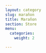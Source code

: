 ```yaml
---
layout: category
slug: marañon
title: Marañon
section: Store
menu:
  categories:
    weight: 2

---
```

